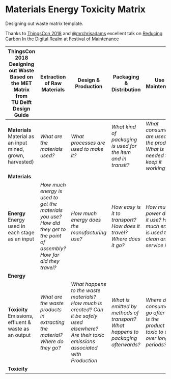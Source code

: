 # Materials Energy Toxicity Matrix

Designing out waste matrix template.

Thanks to [ThingsCon 2018](thingscon2018.productscience.net) and [@mrchrisadams](https://twitter.com/mrchrisadams) excellent talk on [Reducing Carbon In the Digital Realm](https://docs.google.com/presentation/d/1_uTPiW5aMCwFhZcpLDxjY-AQMgDmHIyUEZQQ-G6XXq8/edit#slide=id.g5d9e2f62d2_0_42) at [Festival of Maintenance](https://festivalofmaintenance.org.uk)

|ThingsCon 2018<br>Designing out Waste<br>Based on the MET Matrix from<br>TU Delft Design Guide|Extraction of Raw Materials|Design & Production|Packaging & Distribution|Use & Maintenance|End of life Disposal|
---|---|---|---|---|---
**Materials**<br> Material as an input<br>mined, grown, harvested)|*What are the materials used?*|*What processes are used to make it?*|*What kind of packaging is used for the item and in transit?*|*What consumables are used by the product?*<br>*What is needed to keep it working?*|Which bits can be recycled? Are their local recirculation schemes for them?*
**Materials**|||||
**Energy**<br>Energy used in each stage<br>as an input|*How much energy is used to get the materials you use?*<br>*How did they get to the point of assembly?<br>How far did they travel?*|*How much energy does the manufacturing use?*|*How easy is it to transport? How does it travel? Where does it go?*|*How much power does it use? How much energy is used to clean and service it?*|*How much energy is used to treat the product or prepare for re-use?*
**Energy**|||||
**Toxicity**<br>Emissions, effluent & waste as an output|*What are the waste products in extracting the material?<br>Where do they go?*|*What happens to the waste materials? How much is created? Can it be safely used elsewhere? Are their toxic emissions associated with Production*|*What is emitted by methods of transport? What happens to packaging afterwards?*|*Where do the consumables go after use? Is the product itself toxic to use over long periods?*|*Which bits cannot be recycled? What happens if the product is not treated correctly at end of life?*
**Toxicity**|||||
